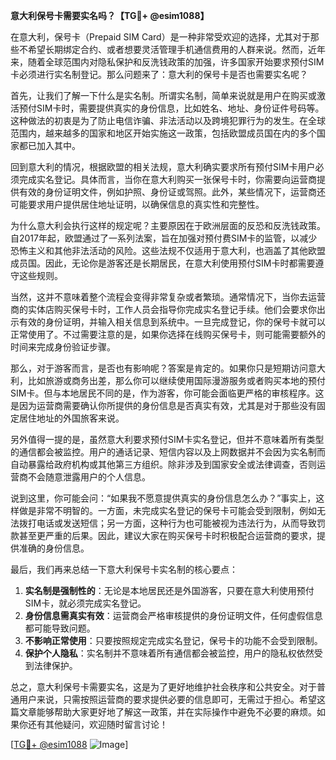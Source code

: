 **意大利保号卡需要实名吗？【TG💪+ @esim1088】**

在意大利，保号卡（Prepaid SIM Card）是一种非常受欢迎的选择，尤其对于那些不希望长期绑定合约、或者想要灵活管理手机通信费用的人群来说。然而，近年来，随着全球范围内对隐私保护和反洗钱政策的加强，许多国家开始要求预付SIM卡必须进行实名制登记。那么问题来了：意大利的保号卡是否也需要实名呢？

首先，让我们了解一下什么是实名制。所谓实名制，简单来说就是用户在购买或激活预付SIM卡时，需要提供真实的身份信息，比如姓名、地址、身份证件号码等。这种做法的初衷是为了防止电信诈骗、非法活动以及跨境犯罪行为的发生。在全球范围内，越来越多的国家和地区开始实施这一政策，包括欧盟成员国在内的多个国家都已加入其中。

回到意大利的情况，根据欧盟的相关法规，意大利确实要求所有预付SIM卡用户必须完成实名登记。具体而言，当你在意大利购买一张保号卡时，你需要向运营商提供有效的身份证明文件，例如护照、身份证或驾照。此外，某些情况下，运营商还可能要求用户提供居住地址证明，以确保信息的真实性和完整性。

为什么意大利会执行这样的规定呢？主要原因在于欧洲层面的反恐和反洗钱政策。自2017年起，欧盟通过了一系列法案，旨在加强对预付费SIM卡的监管，以减少恐怖主义和其他非法活动的风险。这些法规不仅适用于意大利，也涵盖了其他欧盟成员国。因此，无论你是游客还是长期居民，在意大利使用预付SIM卡时都需要遵守这些规则。

当然，这并不意味着整个流程会变得非常复杂或者繁琐。通常情况下，当你去运营商的实体店购买保号卡时，工作人员会指导你完成实名登记手续。他们会要求你出示有效的身份证明，并输入相关信息到系统中。一旦完成登记，你的保号卡就可以正常使用了。不过需要注意的是，如果你选择在线购买保号卡，则可能需要额外的时间来完成身份验证步骤。

那么，对于游客而言，是否也有影响呢？答案是肯定的。如果你只是短期访问意大利，比如旅游或商务出差，那么你可以继续使用国际漫游服务或者购买本地的预付SIM卡。但与本地居民不同的是，作为游客，你可能会面临更严格的审核程序。这是因为运营商需要确认你所提供的身份信息是否真实有效，尤其是对于那些没有固定居住地址的外国旅客来说。

另外值得一提的是，虽然意大利要求预付SIM卡实名登记，但并不意味着所有类型的通信都会被监控。用户的通话记录、短信内容以及上网数据并不会因为实名制而自动暴露给政府机构或其他第三方组织。除非涉及到国家安全或法律调查，否则运营商不会随意泄露用户的个人信息。

说到这里，你可能会问：“如果我不愿意提供真实的身份信息怎么办？”事实上，这样做是非常不明智的。一方面，未完成实名登记的保号卡可能会受到限制，例如无法拨打电话或发送短信；另一方面，这种行为也可能被视为违法行为，从而导致罚款甚至更严重的后果。因此，建议大家在购买保号卡时积极配合运营商的要求，提供准确的身份信息。

最后，我们再来总结一下意大利保号卡实名制的核心要点：

1. **实名制是强制性的**：无论是本地居民还是外国游客，只要在意大利使用预付SIM卡，就必须完成实名登记。
2. **身份信息需真实有效**：运营商会严格审核提供的身份证明文件，任何虚假信息都可能导致问题。
3. **不影响正常使用**：只要按照规定完成实名登记，保号卡的功能不会受到限制。
4. **保护个人隐私**：实名制并不意味着所有通信都会被监控，用户的隐私权依然受到法律保护。

总之，意大利保号卡需要实名，这是为了更好地维护社会秩序和公共安全。对于普通用户来说，只需按照运营商的要求提供必要的信息即可，无需过于担心。希望这篇文章能够帮助大家更好地了解这一政策，并在实际操作中避免不必要的麻烦。如果你还有其他疑问，欢迎随时留言讨论！

[[TG💪+ @esim1088](https://t.me/s/esim1088) ![Image](https://i.postimg.cc/4NQfJmqS/Snipaste-2025-05-13-00-14-12.png)]